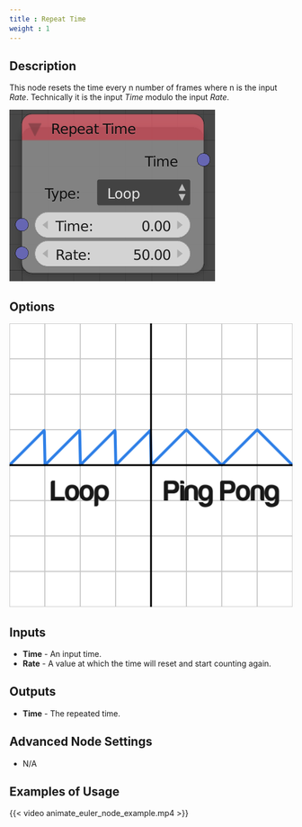 ```yaml
---
title : Repeat Time
weight : 1
---
```


## Description

This node resets the time every n number of frames where n is the input
*Rate*. Technically it is the input *Time* modulo the input *Rate*.

![image](repeat_time_node.png)

## Options

![image](repeat_time_node_illustration.png)

## Inputs

  - **Time** - An input time.
  - **Rate** - A value at which the time will reset and start counting
    again.

## Outputs

  - **Time** - The repeated time.

## Advanced Node Settings

  - N/A

## Examples of Usage

{{< video animate_euler_node_example.mp4 >}}
